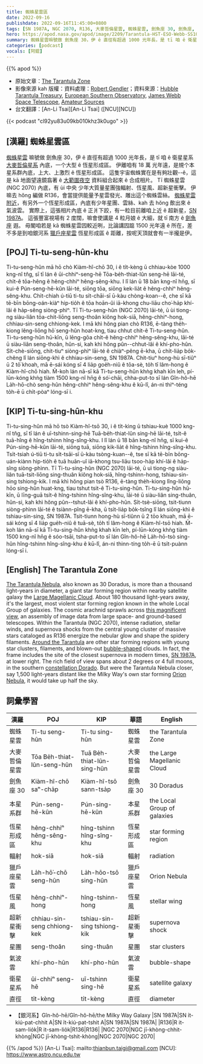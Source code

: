 ```yaml
---
title: 蜘蛛星雲區
date: 2022-09-16
publishdate: 2022-09-16T11:45:00+0800
tags: [SN 1987A, NGC 2070, R136, 大麥哲倫星雲, 蜘蛛星雲, 劍魚座 30, 劍魚座, 本星系群, 恆星形成區, 輻射, 獵戶座星雲, 恆星風, 超新星衝擊, 超新星, 星團, 氣波雲, 衛星星系, 直徑, 銀河系]
hero: https://apod.nasa.gov/apod/image/2209/Tarantula-HST-ESO-Webb-SS1024.jpg
summary: 蜘蛛星雲嘛號做 劍魚座 30，伊 ê 直徑有超過 1000 光年長，是 tī 咱 ê 衛星星系大麥哲倫星系內底，一个大型 ê 恆星形成區。
categories: [podcast]
vocals: [阿錕]
---
```


{{% apod %}}

- 原始文章：[The Tarantula Zone](https://apod.nasa.gov/apod/ap220916.html)
- 影像來源 kah 版權：資料處理：[Robert Gendler](http://www.robgendlerastropics.com/)；資料來源：[Hubble Tarantula Treasury](http://30dor.stsci.edu/HTTP.html), [European Southern Observatory](http://eso.org), [James Webb Space Telescope](https://jwst.nasa.gov/), [Amateur Sources](http://www.robgendlerastropics.com/Tarantula-HST-ESO-Webb.html)
- 台文翻譯：[An-Li Tsai][An-Li Tsai] ([NCU][NCU])

{{< podcast "cl92yu83u09kb010khz3k0ugo" >}}

## [漢羅] 蜘蛛星雲區
[蜘蛛星雲][The Tarantula Nebula] 嘛號做 劍魚座 30，伊 ê 直徑有超過 1000 光年長，是 tī 咱 ê 衛星星系 [大麥哲倫星系][Large Magellanic Cloud] 內底，一个大型 ê 恆星形成區。
伊離咱有 18 萬 光年遠，是規个本星系群內底，上大、上激烈 ê 恆星形成區。
這隻宇宙蜘蛛實在是有夠壯觀--ê，這是 kā 地面望遠鏡翕著 ê [大範圍夜空][this magnificent view] 資料組合起來 ê 合成相片。
Tī 蜘蛛星雲 (NGC 2070) 內底，有 ùi 中央 少年大質量星團強輻射、恆星風、超新星衝擊。
伊嘛去 hŏng 編做 R136，會當提供能量予星雲發光、雕出這个蜘蛛雲絲。
[蜘蛛星雲附近][Around the Tarantula]，有另外一个恆星形成區，內底有少年星團、雲絲、kah 去 hŏng 歕出來 ê 氣波雲。
實際上，這張相片內底 ê 正爿下跤，有一粒目前離咱上近 ê 超新星，[SN 1987A][SN 1987A]。
這張豐富視場有 2 度闊，嘛會使講是 4 粒月娘 ê 大細，就 tī 南方 ê [劍魚座][constellation Dorado] 遐。
毋閣咱若是 kā 蜘蛛星雲囥較近咧，比論講囥踮 1500 光年遠 ê 所在，差不多是到咱銀河系 [獵戶座星雲][Orion Nebula] 恆星形成區 ê 距離，按呢天頂就會有一半攏是伊。

## [POJ] Ti-tu-seng-hûn-khu
Ti-tu-seng-hûn mā hō chò Kiàm-hî-chō 30, i ê ti̍t-kèng ū chhiau-kòe 1000 kng-nî tn̂g, sī tī lán ê ūi-chhiⁿ-seng-hē Tōa-be̍h-thiat-lûn seng-hē lāi-té, chi̍t-ê tōa-hêng ê hêng-chhiⁿ hêng-sêng-khu.
I lî lán ū 18 bān kng-nî hn̄g, sī kui-ê Pún-seng-hē-kûn lāi-té, siōng tōa, siōng kek-lia̍t ê hêng-chhiⁿ hêng-sêng-khu.
Chi̍t-chiah ú-tiū ti-tu si̍t-chāi-sī ū-kàu chòng-koan--ê, che sī kā tē-bīn bōng-oán-kiàⁿ hip-tio̍h ê tōa hoān-ûi iā-khong chu-liāu cho͘-ha̍p khí-lâi ê ha̍p-sêng siòng-phìⁿ.
Tī Ti-tu-seng-hûn (NGC 2070) lāi-té, ū ùi tiong-ng siàu-liân tōa-chit-liōng seng-thoân kiông hok-siā, hêng-chhiⁿ-hong, chhiau-sin-seng chhiong-kek.
I mā khì hŏng pian chò R136, ē-tàng the̍h-kiong lêng-liōng hō͘ seng-hûn hoat-kng, tiau chhut chit-ê Ti-tu-seng-hûn.
Ti-tu-seng-hûn hū-kīn, ū lēng-gōa chi̍t-ê hêng-chhiⁿ hêng-sêng-khu, lāi-té ū siàu-liân seng-thoân, hûn-si, kah khì hŏng pûn--chhut-lâi ê khí-pho-hûn.
Si̍t-chè-siōng, chit-tiuⁿ siòng-phìⁿ lāi-té ê chiàⁿ-pêng ē-kha, ū chi̍t-lia̍p bo̍k-chêng lî lán siōng-khì ê chhiau-sin-seng, SN 1987A.
Chit-tiuⁿ hong-hù sī-tiûⁿ ū 2 tō͘ khoah, mā ē-sái kóng sī 4 lia̍p goe̍h-niû ê tōa-sè, to̍h tī lâm-hong ê Kiàm-hî-chō hiah.
M̄-koh lán nā-sī kā Ti-tu-seng-hûn khǹg khah kīn leh, pí-lūn-kóng khǹg tiàm 1500 kng-nî hn̄g ê só͘-chāi, chha-put-to sī lán Gîn-hô-hē  La̍h-hō-chò seng-hûn hêng-chhiⁿ hêng-sêng-khu ê kū-lî, án-ni thiⁿ-téng to̍h-ē ū chi̍t-pòaⁿ lóng-sī i.


## [KIP] Ti-tu-sing-hûn-khu
Ti-tu-sing-hûn mā hō tsò Kiàm-hî-tsō 30, i ê ti̍t-kìng ū tshiau-kuè 1000 kng-nî tn̂g, sī tī lán ê uī-tshinn-sing-hē Tuā-be̍h-thiat-lûn sing-hē lāi-té, tsi̍t-ê tuā-hîng ê hîng-tshinn hîng-sîng-khu.
I lî lán ū 18 bān kng-nî hn̄g, sī kui-ê Pún-sing-hē-kûn lāi-té, siōng tuā, siōng kik-lia̍t ê hîng-tshinn hîng-sîng-khu.
Tsi̍t-tsiah ú-tiū ti-tu si̍t-tsāi-sī ū-kàu tsòng-kuan--ê, tse sī kā tē-bīn bōng-uán-kiànn hip-tio̍h ê tuā huān-uî iā-khong tsu-liāu tsoo-ha̍p khí-lâi ê ha̍p-sîng siòng-phìnn.
Tī Ti-tu-sing-hûn (NGC 2070) lāi-té, ū uì tiong-ng siàu-liân tuā-tsit-liōng sing-thuân kiông hok-siā, hîng-tshinn-hong, tshiau-sin-sing tshiong-kik.
I mā khì hŏng pian tsò R136, ē-tàng the̍h-kiong lîng-liōng hōo sing-hûn huat-kng, tiau tshut tsit-ê Ti-tu-sing-hûn.
Ti-tu-sing-hûn hū-kīn, ū līng-guā tsi̍t-ê hîng-tshinn hîng-sîng-khu, lāi-té ū siàu-liân sing-thuân, hûn-si, kah khì hŏng pûn--tshut-lâi ê khí-pho-hûn.
Si̍t-tsè-siōng, tsit-tiunn siòng-phìnn lāi-té ê tsiànn-pîng ē-kha, ū tsi̍t-lia̍p bo̍k-tsîng lî lán siōng-khì ê tshiau-sin-sing, SN 1987A.
Tsit-tiunn hong-hù sī-tiûnn ū 2 tōo khuah, mā ē-sái kóng sī 4 lia̍p gue̍h-niû ê tuā-sè, to̍h tī lâm-hong ê Kiàm-hî-tsō hiah.
M̄-koh lán nā-sī kā Ti-tu-sing-hûn khǹg khah kīn leh, pí-lūn-kóng khǹg tiàm 1500 kng-nî hn̄g ê sóo-tsāi, tsha-put-to sī lán Gîn-hô-hē  La̍h-hō-tsò sing-hûn hîng-tshinn hîng-sîng-khu ê kū-lî, án-ni thinn-tíng to̍h-ē ū tsi̍t-puànn lóng-sī i.

## [English] The Tarantula Zone

[The Tarantula Nebula][The Tarantula Nebula], also known as 30 Doradus, is more than a thousand light-years in diameter, a giant star forming region within nearby satellite galaxy the [Large Magellanic Cloud][Large Magellanic Cloud].
About 180 thousand light-years away, it's the largest, most violent star forming region known in the whole Local Group of galaxies.
The cosmic arachnid sprawls across [this magnificent view][this magnificent view], an assembly of image data from large space- and ground-based telescopes.
Within the Tarantula (NGC 2070), intense radiation, stellar winds, and supernova shocks from the central young cluster of massive stars cataloged as R136 energize the nebular glow and shape the spidery filaments.
[Around the Tarantula][Around the Tarantula] are other star forming regions with young star clusters, filaments, and blown-out [bubble-shaped][bubble-shaped] clouds.
In fact, the frame includes the site of the closest supernova in modern times, [SN 1987A][SN 1987A], at lower right.
The rich field of view spans about 2 degrees or 4 full moons, in the southern [constellation Dorado][constellation Dorado].
But were the Tarantula Nebula closer, say 1,500 light-years distant like the Milky Way's own star forming [Orion Nebula][Orion Nebula], it would take up half the sky.

## 詞彙學習

|漢羅|POJ|KIP|華語|English|
|-|-|-|-|-|
|蜘蛛星雲|Ti-tu seng-hûn|Ti-tu sing-hûn|蜘蛛星雲|the Tarantula Zone|
|大麥哲倫星雲|Tōa Be̍h-thiat-lûn-seng-hûn|Tuā Be̍h-thiat-lûn-sing-hûn|大麥哲倫星雲|the Large Magellanic Cloud|
|劍魚座 30|Kiàm-hî-chō saⁿ-cha̍p|Kiàm-hî-tsō sann-tsa̍p|劍魚座 30|30 Doradus|
|本星系群|Pún-seng-hē-kûn|Pún-sing-hē-kûn|本星系群|the Local Group of galaxies|
|恆星形成區|hêng-chhiⁿ hêng-sêng-khu|hîng-tshinn hîng-sîng-khu|恆星形成區|star forming region|
|輻射|hok-siā|hok-siā|輻射|radiation|
|獵戶座星雲|La̍h-hō͘-chō seng-hûn|La̍h-hōo-tsō sing-hûn|獵戶座星雲|Orion Nebula|
|恆星風|hêng-chhiⁿ-hong|hîng-tshinn-hong|恆星風|stellar wing|
|超新星衝擊|chhiau-sin-seng chhiong-kek|tshiau-sin-sing tshiong-kik|超新星衝擊|supernova shock|
|星團|seng-thoân|sing-thuân|星團|star clusters|
|氣波雲|khí-pho-hûn|khí-pho-hûn|氣波雲|bubble-shape|
|衛星星系|ūi-chhiⁿ seng-hē|uī-tshinn sing-hē|衛星星系|satellite galaxy|
|直徑|ti̍t-kèng|ti̍t-kèng|直徑|diameter|
- 【銀河系】Gîn-hô-hē/Gîn-hô-hē/the Milky Way Galaxy
|SN 1987A|SN i̍t-kiú-pat-chhit A|SN i̍t-kiú-pat-tshit A|SN 1987A|SN 1987A|
|R136|R it-sam-lio̍k|R it-sam-lio̍k|R136|R136|
|NGC 2070|NGC jī-khòng-chhit-khòng|NGC jī-khòng-tshit-khòng|NGC 2070|NGC 2070|

{{% /apod %}}
[An-Li Tsai]: mailto:thianbun.taigi@gmail.com
[NCU]: https://www.astro.ncu.edu.tw

[copyright]: https://apod.nasa.gov/apod/fap/lib/about_apod.html#srapply

[The Tarantula Nebula]:http://messier.seds.org/xtra/ngc/n2070.html
[Large Magellanic Cloud]:https://apod.nasa.gov/apod/lap171013.html
[this magnificent view]:http://www.robgendlerastropics.com/Tarantula-HST-ESO-Webb.html
[Around the Tarantula]:https://apod.nasa.gov/apod/limage/1602/Tarantula-HST-ESO-annotated1800.jpg
[bubble-shaped]:https://apod.nasa.gov/apod/lap080327.html
[SN 1987A]:https://www.eso.org/public/images/eso0708a/
[constellation Dorado]:http://www.hawastsoc.org/deepsky/dor/
[Orion Nebula]:https://apod.nasa.gov/apod/lap151104.html
